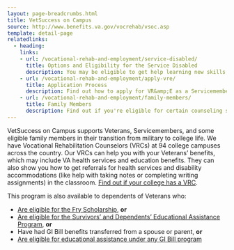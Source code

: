 ```yaml
---
layout: page-breadcrumbs.html
title: VetSuccess on Campus
source: http://www.benefits.va.gov/vocrehab/vsoc.asp
template: detail-page
relatedlinks:
  - heading:
    links:
    - url: /vocational-rehab-and-employment/service-disabled/
      title: Options and Eligibility for the Service Disabled
      description: You may be eligible to get help learning new skills, finding a new job, getting educational counseling, or returning to your former job. Choose your VR&E track.
    - url: /vocational-rehab-and-employment/apply-vre/
      title: Application Process
      description: Find out how to apply for VR&amp;E as a Servicemember or Veteran.
    - url: /vocational-rehab-and-employment/family-members/
      title: Family Members
      description: Find out if you're eligible for certain counseling services, training, and education benefits.
---
```


<div class="va-introtext">

VetSuccess on Campus supports Veterans, Servicemembers, and some eligible family members in their transition from military to college life. We have Vocational Rehabilitation Counselors (VRCs) at 94 college campuses across the country. Our VRCs can help you with your Veterans’ benefits, which may include VA health services and education benefits. They can also show you how to get referrals for health services and disability accommodations (like help with taking notes or completing writing assignments) in the classroom. [Find out if your college has a VRC](http://www.benefits.va.gov/vocrehab/vsoc.asp).

</div>

This program is also available to dependents of Veterans who:

- [Are eligible for the Fry Scholarship](/education/gi-bill/survivors-dependent-assistance/fry-scholarship/), **or**
- [Are eligible for the Survivors’ and Dependents’ Educational Assistance Program](/education/gi-bill/survivors-dependent-assistance/dependents-education), **or**
- Have had GI Bill benefits transferred from a spouse or parent, **or**
- [Are eligible for educational assistance under any GI Bill program](/education/gi-bill/)
